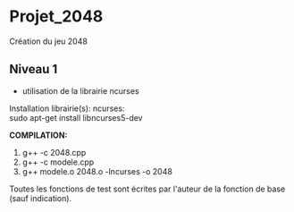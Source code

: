 # Projet_2048
Création du jeu 2048

## Niveau 1

* utilisation de la librairie ncurses

Installation librairie(s):
  ncurses:  
          sudo apt-get install libncurses5-dev
      
**COMPILATION:**

  1. g++ -c 2048.cpp
  2. g++ -c modele.cpp
  3. g++ modele.o 2048.o -lncurses -o 2048
  

Toutes les fonctions de test sont écrites par l'auteur de la fonction de base (sauf indication).
